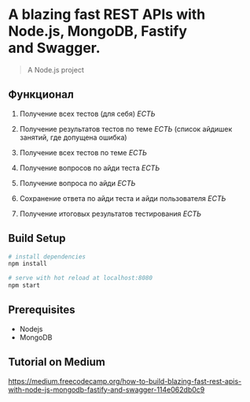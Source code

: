 # A blazing fast REST APIs with Node.js, MongoDB, Fastify and Swagger.
> A Node.js project

## Функционал
1. Получение всех тестов (для себя) *ECТЬ*
2. Получение результатов тестов по теме *ECТЬ*
(список айдишек занятий, где допущена ошибка)
3. Получение всех тестов по теме *ECТЬ*

4. Получение вопросов по айди теста *ECТЬ*
4. Получение вопроса по айди *ECТЬ*

5. Сохранение ответа по айди теста и айди пользователя *ECТЬ*
6. Получение итоговых результатов тестирования *ECТЬ*

## Build Setup

``` bash
# install dependencies
npm install

# serve with hot reload at localhost:8080
npm start
```
## Prerequisites
- Nodejs
- MongoDB

## Tutorial on Medium

https://medium.freecodecamp.org/how-to-build-blazing-fast-rest-apis-with-node-js-mongodb-fastify-and-swagger-114e062db0c9
